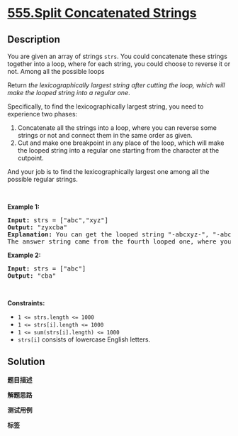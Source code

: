 # [555.Split Concatenated Strings](https://leetcode.com/problems/split-concatenated-strings/description/)

## Description

<p>You are given an array of strings <code>strs</code>. You could concatenate these strings together into a loop, where for each string, you could choose to reverse it or not. Among all the possible loops</p>

<p>Return <em>the lexicographically largest string after cutting the loop, which will make the looped string into a regular one</em>.</p>

<p>Specifically, to find the lexicographically largest string, you need to experience two phases:</p>

<ol>
  <li>Concatenate all the strings into a loop, where you can reverse some strings or not and connect them in the same order as given.</li>
  <li>Cut and make one breakpoint in any place of the loop, which will make the looped string into a regular one starting from the character at the cutpoint.</li>
</ol>

<p>And your job is to find the lexicographically largest one among all the possible regular strings.</p>

<p>&nbsp;</p>
<p><strong class="example">Example 1:</strong></p>

<pre>
<strong>Input:</strong> strs = [&quot;abc&quot;,&quot;xyz&quot;]
<strong>Output:</strong> &quot;zyxcba&quot;
<strong>Explanation:</strong> You can get the looped string &quot;-abcxyz-&quot;, &quot;-abczyx-&quot;, &quot;-cbaxyz-&quot;, &quot;-cbazyx-&quot;, where &#39;-&#39; represents the looped status. 
The answer string came from the fourth looped one, where you could cut from the middle character &#39;a&#39; and get &quot;zyxcba&quot;.
</pre>

<p><strong class="example">Example 2:</strong></p>

<pre>
<strong>Input:</strong> strs = [&quot;abc&quot;]
<strong>Output:</strong> &quot;cba&quot;
</pre>

<p>&nbsp;</p>
<p><strong>Constraints:</strong></p>

<ul>
  <li><code>1 &lt;= strs.length &lt;= 1000</code></li>
  <li><code>1 &lt;= strs[i].length &lt;= 1000</code></li>
  <li><code>1 &lt;= sum(strs[i].length) &lt;= 1000</code></li>
  <li><code>strs[i]</code> consists of lowercase English letters.</li>
</ul>

## Solution

**题目描述**

**解题思路**

**测试用例**

**标签**

